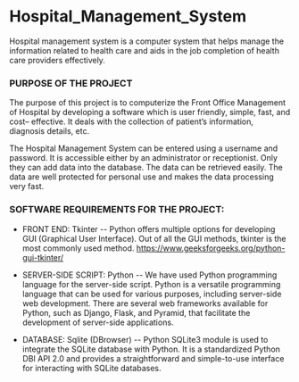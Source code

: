 # Hospital_Management_System
Hospital management system is a computer system that helps manage the information related to health care and aids in the job completion of health care providers effectively.

### PURPOSE OF THE PROJECT

The purpose of this project is to computerize the Front Office Management of Hospital by developing a software which is user friendly, simple, fast, and cost– effective. It deals with the collection of patient’s information, diagnosis details, etc.

The Hospital Management System can be entered using a username and password. It is accessible either by an administrator or receptionist. Only they can add data into the database. The data can be retrieved easily. The data are well protected for personal use and makes the data processing very fast.

### SOFTWARE REQUIREMENTS FOR THE PROJECT:

* FRONT END: Tkinter
  -- Python offers multiple options for developing GUI (Graphical User Interface). Out of all the GUI methods, tkinter is the most commonly used method. <https://www.geeksforgeeks.org/python-gui-tkinter/>

* SERVER-SIDE SCRIPT: Python -- We have used Python programming language for the server-side script. Python is a versatile programming language that can be used for various purposes, including server-side web development. There are several web frameworks available for Python, such as Django, Flask, and Pyramid, that facilitate the development of server-side applications.

* DATABASE: Sqlite (DBrowser) -- Python SQLite3 module is used to integrate the SQLite database with Python. It is a standardized Python DBI API 2.0 and provides a straightforward and simple-to-use interface for interacting with SQLite databases.
